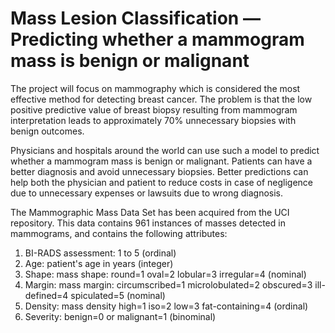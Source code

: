 # Mass Lesion Classification — Predicting whether a mammogram mass is benign or malignant

The project will focus on mammography which is considered the most effective method for detecting breast cancer. The problem is that the low positive predictive value of breast
biopsy resulting from mammogram interpretation leads to approximately
70% unnecessary biopsies with benign outcomes.

Physicians and hospitals around the world can use such a model to predict whether a mammogram mass is benign or malignant. Patients can have a better diagnosis and avoid unnecessary biopsies. Better predictions can help both the physician and patient to reduce costs in case of negligence due to unnecessary expenses or lawsuits due to wrong diagnosis.

The Mammographic Mass Data Set has been acquired from the UCI repository. This data contains 961 instances of masses detected in mammograms, and contains the following attributes:

1.    BI-RADS assessment: 1 to 5 (ordinal)
2.    Age: patient's age in years (integer)
3.    Shape: mass shape: round=1 oval=2 lobular=3 irregular=4 (nominal)
4.    Margin: mass margin: circumscribed=1 microlobulated=2 obscured=3 ill-defined=4 spiculated=5 (nominal)
5.    Density: mass density high=1 iso=2 low=3 fat-containing=4 (ordinal)
6.    Severity: benign=0 or malignant=1 (binominal)
